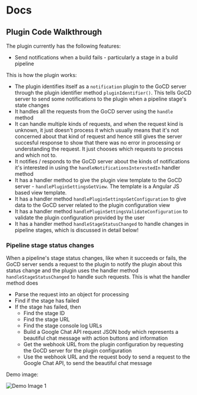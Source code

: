 # Docs

## Plugin Code Walkthrough

The plugin currently has the following features:
* Send notifications when a build fails - particularly a stage in a build
pipeline

This is how the plugin works:
* The plugin identifies itself as a `notification` plugin to the GoCD server
through the plugin identifier method `pluginIdentifier()`. This tells GoCD
server to send some notifications to the plugin when a pipeline stage's state
changes
* It handles all the requests from the GoCD server using the `handle` method
* It can handle multiple kinds of requests, and when the request kind is
unknown, it just doesn't process it which usually means that it's not
concerned about that kind of request and hence still gives the server
succesful response to show that there was no error in processing or
understanding the request. It just chooses which requests to process and which
not to.
* It notifies / responds to the GoCD server about the kinds of notifications
it's interested in using the `handleNotificationsInterestedIn` handler method
* It has a handler method to give the plugin view template to the GoCD server -
`handlePluginSettingsGetView`. The template is a Angular JS based view template.
* It has a handler method `handlePluginSettingsGetConfiguration` to give data
to the GoCD server related to the plugin configuration view
* It has a handler method `handlePluginSettingsValidateConfiguration` to
validate the plugin configuration provided by the user
* It has a handler method `handleStageStatusChanged` to handle changes in
pipeline stages, which is discussed in detail below!

### Pipeline stage status changes

When a pipeline's stage status changes, like when it succeeds or fails,
the GoCD server sends a request to the plugin to notify the plugin about
this status change and the plugin uses the handler method
`handleStageStatusChanged` to handle such requests. This is what the
handler method does

* Parse the request into an object for processing
* Find if the stage has failed
* If the stage has failed, then
    * Find the stage ID
    * Find the stage URL
    * Find the stage console log URLs
    * Build a Google Chat API request JSON body which represents a beautiful
    chat message with action buttons and information
    * Get the webhook URL from the plugin configuration by requesting the
    GoCD server for the plugin configuration
    * Use the webhook URL and the request body to send a request to the
    Google Chat API, to send the beautiful chat message

Demo image:

![Demo Image 1](../demo/image1.png "Demo Image 1")
